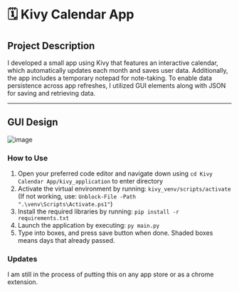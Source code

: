 # 🗓️ Kivy Calendar App

## Project Description

I developed a small app using Kivy that features an interactive calendar, which automatically updates each month and saves user data. Additionally, the app includes a temporary notepad for note-taking. To enable data persistence across app refreshes, I utilized GUI elements along with JSON for saving and retrieving data.

***    

## GUI Design

![image](https://github.com/user-attachments/assets/c07a7053-cfff-406b-840c-0ef2467edd66)

### How to Use

1. Open your preferred code editor and navigate down using `cd Kivy Calendar App/kivy_application` to enter directory
2. Activate the virtual environment by running: `kivy_venv/scripts/activate` (If not working, use: `Unblock-File -Path ".\venv\Scripts\Activate.ps1"`)
3. Install the required libraries by running: `pip install -r requirements.txt`
4. Launch the application by executing: `py main.py`
5. Type into boxes, and press save button when done. Shaded boxes means days that already passed.

### Updates

I am still in the process of putting this on any app store or as a chrome extension.
